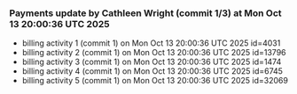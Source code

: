 
### Payments update by Cathleen Wright (commit 1/3) at Mon Oct 13 20:00:36 UTC 2025
- billing activity 1 (commit 1) on Mon Oct 13 20:00:36 UTC 2025 id=4031
- billing activity 2 (commit 1) on Mon Oct 13 20:00:36 UTC 2025 id=13796
- billing activity 3 (commit 1) on Mon Oct 13 20:00:36 UTC 2025 id=1474
- billing activity 4 (commit 1) on Mon Oct 13 20:00:36 UTC 2025 id=6745
- billing activity 5 (commit 1) on Mon Oct 13 20:00:36 UTC 2025 id=32069
